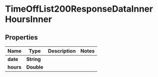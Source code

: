 

# TimeOffList200ResponseDataInnerHoursInner


## Properties

| Name | Type | Description | Notes |
|------------ | ------------- | ------------- | -------------|
|**date** | **String** |  |  |
|**hours** | **Double** |  |  |



